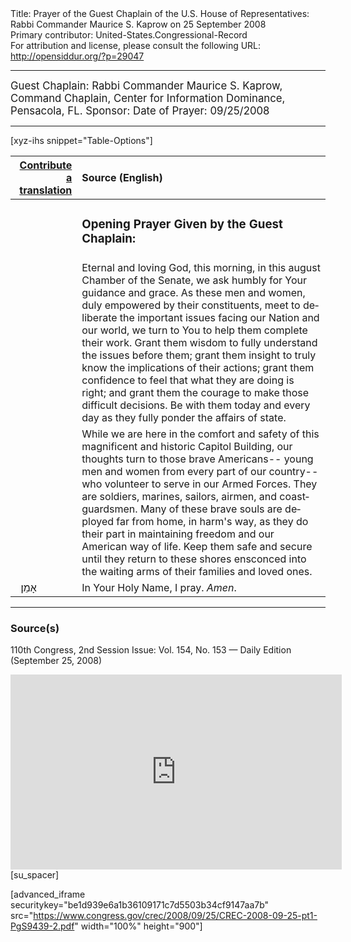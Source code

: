 <html>
<head></head>
<body>
Title: Prayer of the Guest Chaplain of the U.S. House of Representatives: Rabbi Commander Maurice S. Kaprow on 25 September 2008<br />
Primary contributor: United-States.Congressional-Record<br />
For attribution and license, please consult the following URL: <a href="http://opensiddur.org/?p=29047">http://opensiddur.org/?p=29047</a>
<p />
<hr />

<div class="english" lang="en" style="font-size:1.2em;">
Guest Chaplain: Rabbi Commander Maurice S. Kaprow, Command Chaplain, Center for Information Dominance, Pensacola, FL.
Sponsor: 
Date of Prayer: 09/25/2008

<!--
<blockquote>
<h3>One Minute Speech Given in Recognition of the Guest Chaplain:</h3>
</blockquote>
-->
</div>

<hr />

[xyz-ihs snippet="Table-Options"]<table style="margin-left: auto; margin-right: auto;" class="draggable">
<thead><tr><th id="x" style="text-align: right;"><a href="/contributing/upload/">Contribute a translation</a></th><th style="text-align: left;">Source (English)</th></tr></thead>
<tbody>
<tr><td style="vertical-align:top;">
<div class="liturgy" lang="he">

</span></div></td>
 
<td style="vertical-align:top;">
<div class="english" lang="en">
<h3>Opening Prayer Given by the Guest Chaplain:</h3>
</div></td></tr>

<tr><td style="vertical-align:top;">
<div class="liturgy" lang="he">

</span></div></td>
 
<td style="vertical-align:top;">
<div class="english" lang="en">
Eternal and loving God, 
this morning, 
in this august Chamber of the Senate, 
we ask humbly for Your guidance and grace. 
As these men and women, 
duly empowered by their constituents, 
meet to deliberate the important issues facing our Nation and our world, 
we turn to You to help them complete their work. 
Grant them wisdom to fully understand the issues before them; 
grant them insight to truly know the implications of their actions; 
grant them confidence to feel that what they are doing is right; 
and grant them the courage to make those difficult decisions. 
Be with them today and every day as they fully ponder the affairs of state.  
</div></td></tr>


<tr><td style="vertical-align:top;">
<div class="liturgy" lang="he">

</span></div></td>
 
<td style="vertical-align:top;">
<div class="english" lang="en">
While we are here 
in the comfort and safety 
of this magnificent and historic Capitol Building, 
our thoughts turn to those brave Americans-- 
young men and women from every part of our country--
who volunteer to serve in our Armed Forces. 
They are soldiers, marines, sailors, airmen, and coastguardsmen. 
Many of these brave souls are deployed far from home, 
in harm's way, 
as they do their part in maintaining freedom 
and our American way of life. 
Keep them safe and secure 
until they return to these shores 
ensconced into the waiting arms 
of their families and loved ones.
</div></td></tr>


<tr><td style="vertical-align:top;">
<div class="liturgy" lang="he">
&nbsp;
אָמֵן׃
</span></div></td>
 
<td style="vertical-align:top;">
<div class="english" lang="en">
In Your Holy Name, I pray.
<em>Amen</em>.
</div></td></tr>
</tbody></table>

<hr />

<h3>Source(s)</h3>

110th Congress, 2nd Session
Issue: Vol. 154, No. 153 — Daily Edition (September 25, 2008)

<iframe width=530 height=312 src='https://www.c-span.org/video/standalone/?c4558675/user-clip-rabbi-maurice-kaprow-center-information-dominance-pensacola-fl' allowfullscreen='allowfullscreen' frameborder=0></iframe>[su_spacer]

[advanced_iframe securitykey="be1d939e6a1b36109171c7d5503b34cf9147aa7b" src="https://www.congress.gov/crec/2008/09/25/CREC-2008-09-25-pt1-PgS9439-2.pdf" width="100%" height="900"]

</body>
</html>